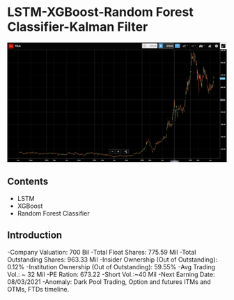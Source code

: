 # LSTM-XGBoost-Random Forest Classifier-Kalman Filter
![CoverIMG](img/cover.png)
## Contents
- LSTM
- XGBoost
- Random Forest Classifier
## Introduction
-Company Valuation: 700 Bil
-Total Float Shares: 775.59 Mil
-Total Outstanding Shares: 963.33 Mil
-Insider Ownership (Out of Outstanding): 0.12%
-Institution Ownership (Out of Outstanding): 59.55%
-Avg Trading Vol.: ~ 32 Mil
-PE Ration: 673.22
-Short Vol.:~40 Mil
-Next Earning Date: 08/03/2021
-Anomaly: Dark Pool Trading, Option and futures ITMs and OTMs, FTDs timeline.


